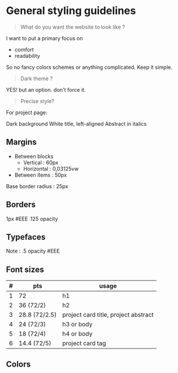 # General styling guidelines

> What do you want the website to look like ?

I want to put a primary focus on

- comfort
- readability

So no fancy colors schemes or anything complicated. Keep it simple.

> Dark theme ?

YES! but an option. don't force it.

> Precise style?

For project page:

Dark background
White title, left-aligned
Abstract in italics

## Margins

- Between blocks
    - Vertical : 60px
    - Horizontal : 0,03125vw
- Between items : 50px

Base border radius : 25px

## Borders

1px #EEE .125 opacity

## Typefaces

Note : .5 opacity #EEE

## Font sizes

\#|pts|usage
-|-|-
1|72|h1
2|36 (72/2)|h2
3|28.8 (72/2.5)|project card title, project abstract
4|24 (72/3)|h3 or body
5|18 (72/4)|h4 or body
6|14.4 (72/5)|project card tag

## Colors
